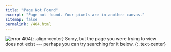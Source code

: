 ```yaml
---
title: "Page Not Found"
excerpt: "Page not found. Your pixels are in another canvas."
sitemap: false
permalink: /404.html
---
```

![error 404](https://i.imgur.com/TXWzYCh.png){: .align-center}
Sorry, but the page you were trying to view does not exist --- perhaps you can try searching for it below.
{: .text-center}

<script>
  var GOOG_FIXURL_LANG = 'en';
  var GOOG_FIXURL_SITE = '{{ site.url }}'
</script>
<script src="https://linkhelp.clients.google.com/tbproxy/lh/wm/fixurl.js">
</script>
